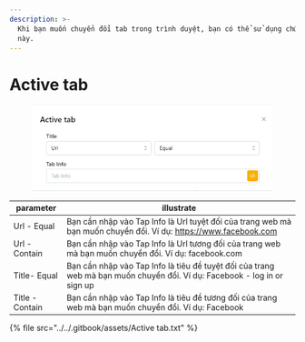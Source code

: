 ```yaml
---
description: >-
  Khi bạn muốn chuyển đổi tab trong trình duyệt, bạn có thể sử dụng chức năng
  này.
---
```


# Active tab

<figure><img src="../../.gitbook/assets/Active tab.png" alt=""><figcaption></figcaption></figure>

| parameter       | illustrate                                                                                                               |
| --------------- | ------------------------------------------------------------------------------------------------------------------------ |
| Url - Equal     | Bạn cần nhập vào Tap Info là Url tuyệt đối của trang web mà bạn muốn chuyển đổi. Ví dụ: https://www.facebook.com         |
| Url - Contain   | Bạn cần nhập vào Tap Info là Url tương đối của trang web mà bạn muốn chuyển đổi. Ví dụ: facebook.com                     |
| Title- Equal    | Bạn cần nhập vào Tap Info là tiêu đề tuyệt đối của trang web mà bạn muốn chuyển đổi. Ví dụ: Facebook - log in or sign up |
| Title - Contain | Bạn cần nhập vào Tap Info là tiêu đề tương đối của trang web mà bạn muốn chuyển đổi. Ví dụ: Facebook                     |

{% file src="../../.gitbook/assets/Active tab.txt" %}
